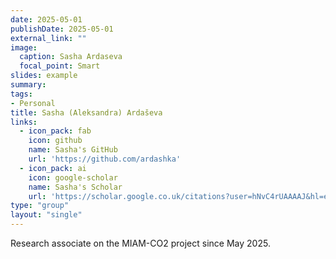 ```yaml
---
date: 2025-05-01
publishDate: 2025-05-01
external_link: ""
image:
  caption: Sasha Ardaseva
  focal_point: Smart
slides: example
summary:
tags:
- Personal
title: Sasha (Aleksandra) Ardaševa
links:
  - icon_pack: fab
    icon: github
    name: Sasha's GitHub
    url: 'https://github.com/ardashka'
  - icon_pack: ai
    icon: google-scholar
    name: Sasha's Scholar
    url: 'https://scholar.google.co.uk/citations?user=hNvC4rUAAAAJ&hl=en'
type: "group"
layout: "single"
---
```


Research associate on the MIAM-CO2 project since May 2025.